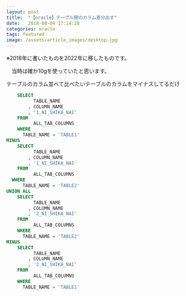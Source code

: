 ```yaml
---
layout: post
title:  "【oracle】テーブル間のカラム差分出す"
date:   2018-08-04 17:14:28
categories: oracle
tags: featured
image: /assets/article_images/desktop.jpg
---
```

※2018年に書いたものを2022年に移したものです。

　当時は確か10gを使っていたと思います。

テーブルのカラム並べて比べたいテーブルのカラムをマイナスしてるだけ

```SQL
	SELECT
		  TABLE_NAME
		, COLUMN_NAME
		, '1_NI_SHIKA_NAI'
	FROM
		  ALL_TAB_COLUMNS
	WHERE
      TABLE_NAME = 'TABLE1'
MINUS
	SELECT
		  TABLE_NAME
		, COLUMN_NAME
		, '1_NI_SHIKA_NAI'
	FROM
		  ALL_TAB_COLUMNS
  WHERE
      TABLE_NAME = 'TABLE2'
UNION ALL
	SELECT
		  TABLE_NAME
		, COLUMN_NAME
		, '2_NI_SHIKA_NAI'
	FROM
		  ALL_TAB_COLUMNS
	WHERE
      TABLE_NAME = 'TABLE2'
MINUS
	SELECT
		  TABLE_NAME
		, COLUMN_NAME
		, '2_NI_SHIKA_NAI'
	FROM
		  ALL_TAB_COLUMNS
	WHERE
      TABLE_NAME = 'TABLE1'
```
